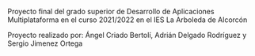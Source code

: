 Proyecto final del grado superior de Desarrollo de Aplicaciones Multiplataforma en el curso 2021/2022 en el IES La Arboleda de Alcorcón

Proyecto realizado por: Ángel Criado Bertolí, Adrián Delgado Rodríguez y Sergio Jimenez Ortega
